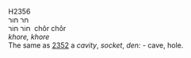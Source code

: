 <body>
  <p>H2356<br>  חר    חור  <br> חוֹר  חוֹר  ‎  chôr  chôr  <br><i>khore,</i> <i>khore </i><br>The same as <a href="h2352.htm">2352</a>  a <i>cavity</i>, <i>socket</i>, <i>den: - </i>cave, hole.<br></p>
 </body>
